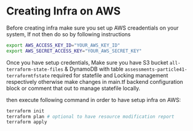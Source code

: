 # Creating Infra on AWS

Before creating infra make sure you set up AWS creadentials on your system, If not then do so by following instructions

```bash
export AWS_ACCESS_KEY_ID="YOUR_AWS_KEY_ID"
export AWS_SECRET_ACCESS_KEY="YOUR_AWS_SECRET_KEY"
```


Once you have setup credentials, Make sure you have S3 bucket `all-terraform-state-files` & DynamoDB with table `assessments-particle41-terraformtfstate` required for statefile and Locking management respectively otherwise make changes in main.tf backend configuration block or comment that out to manage statefile locally.

then execute following command in order to have setup infra on AWS:

```bash
terraform init
terraform plan # optional to have resource modification report
terraform apply
```
